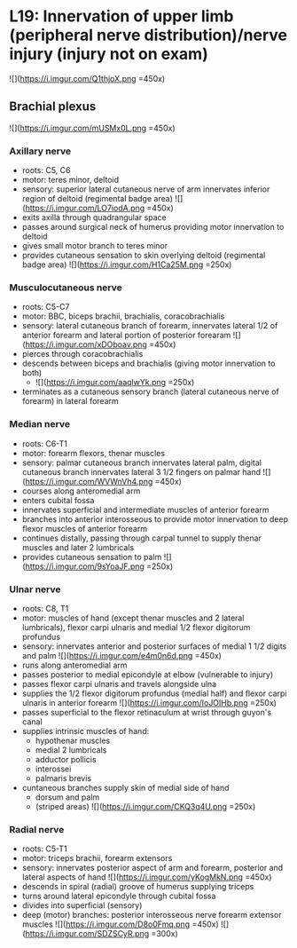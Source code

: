 # L19: Innervation of upper limb (peripheral nerve distribution)/nerve injury (injury not on exam)

![](https://i.imgur.com/Q1thjoX.png =450x)

## Brachial plexus
![](https://i.imgur.com/mUSMx0L.png =450x)

### Axillary nerve
- roots: C5, C6
- motor: teres minor, deltoid
- sensory: superior lateral cutaneous nerve of arm innervates inferior region of deltoid (regimental badge area)
![](https://i.imgur.com/LO7iodA.png =450x)
- exits axilla through quadrangular space
- passes around surgical neck of humerus providing motor innervation to deltoid
- gives small motor branch to teres minor
- provides cutaneous sensation to skin overlying deltoid (regimental badge area)
![](https://i.imgur.com/H1Ca25M.png =250x)

### Musculocutaneous nerve
- roots: C5-C7
- motor: BBC, biceps brachii, brachialis, coracobrachialis
- sensory: lateral cutaneous branch of forearm, innervates lateral 1/2 of anterior forearm and lateral portion of posterior forearam
![](https://i.imgur.com/xDOboav.png =450x)
- pierces through coracobrachialis
- descends between biceps and brachialis (giving motor innervation to both)
    - ![](https://i.imgur.com/aaqlwYk.png =250x)
- terminates as a cutaneous sensory branch (lateral cutaneous nerve of forearm) in lateral forearm

### Median nerve
- roots: C6-T1
- motor: forearm flexors, thenar muscles
- sensory: palmar cutaneous branch innervates lateral palm, digital cutaneous branch innervates lateral 3 1/2 fingers on palmar hand
![](https://i.imgur.com/WVWnVh4.png =450x)
- courses along anteromedial arm
- enters cubital fossa
- innervates superficial and intermediate muscles of anterior forearm
- branches into anterior interosseous to provide motor innervation to deep flexor muscles of anterior forearm
- continues distally, passing through carpal tunnel to supply thenar muscles and later 2 lumbricals
- provides cutaneous sensation to palm
![](https://i.imgur.com/9sYoaJF.png =250x)

### Ulnar nerve
- roots: C8, T1
- motor: muscles of hand (except thenar muscles and 2 lateral lumbricals), flexor carpi ulnaris and medial 1/2 flexor digitorum profundus
- sensory: innervates anterior and posterior surfaces of medial 1 1/2 digits and palm
![](https://i.imgur.com/e4m0n6d.png =450x)
- runs along anteromedial arm
- passes posterior to medial epicondyle at elbow (vulnerable to injury)
- passes flexor carpi ulnaris and travels alongside ulna
- supplies the 1/2 flexor digitorum profundus (medial half) and flexor carpi ulnaris in anterior forearm
![](https://i.imgur.com/IoJOIHb.png =250x)
- passes superficial to the flexor retinaculum at wrist through guyon's canal
- supplies intrinsic muscles of hand:
    - hypothenar muscles
    - medial 2 lumbricals
    - adductor pollicis
    - interossei
    - palmaris brevis
- cuntaneous branches supply skin of medial side of hand
    - dorsum and palm
    - (striped areas)
    ![](https://i.imgur.com/CKQ3q4U.png =250x)

### Radial nerve
- roots: C5-T1
- motor: triceps brachii, forearm extensors
- sensory: innervates posterior aspect of arm and forearm, posterior and lateral aspects of hand
![](https://i.imgur.com/yKogMkN.png =450x)
- descends in spiral (radial) groove of humerus supplying triceps
- turns around lateral epicondyle through cubital fossa
- divides into superficial (sensory)
- deep (motor) branches: posterior interosseous nerve forearm extensor muscles
![](https://i.imgur.com/D8o0Fmq.png =450x) ![](https://i.imgur.com/SDZSCyR.png =300x)

